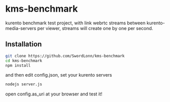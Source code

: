 
kms-benchmark
=============

 kurento benchmark test project, with link webrtc streams between 
 kurento-media-servers per viewer, streams will create one by one
 per second.

## Installation 

```bash
git clone https://github.com/SwordLonn/kms-benchmark
cd kms-benchmark
npm install
```

and then edit config.json, set your kurento servers

```bash
nodejs server.js
```

open config.as_uri at your browser and test it!
